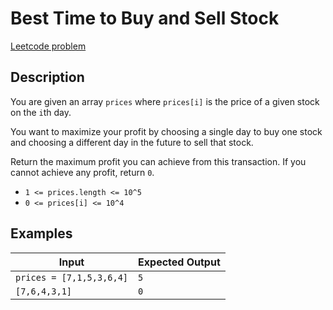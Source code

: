 # Best Time to Buy and Sell Stock

[Leetcode problem](https://leetcode.com/problems/best-time-to-buy-and-sell-stock)

## Description

You are given an array `prices` where `prices[i]` is the price of a given stock on the `i`th day.

You want to maximize your profit by choosing a single day to buy one stock and choosing a different day in the future to sell that stock.

Return the maximum profit you can achieve from this transaction. If you cannot achieve any profit, return `0`.

- `1 <= prices.length <= 10^5`
- `0 <= prices[i] <= 10^4`


## Examples

| Input | Expected Output |
| ----- | --------------- |
| `prices = [7,1,5,3,6,4]` | `5` |
| `[7,6,4,3,1]` | `0` |
